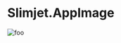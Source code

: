 # Slimjet.AppImage

![foo](https://github.com/nx-appbuild-hub/Slimjet.AppImage//actions/workflows/makefile.yml/badge.svg)
